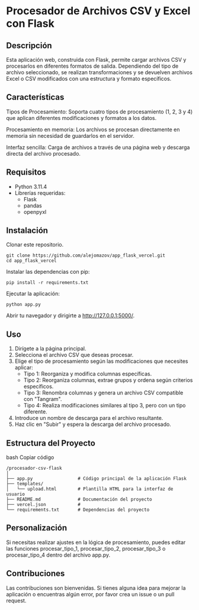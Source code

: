 # Procesador de Archivos CSV y Excel con Flask
## Descripción
Esta aplicación web, construida con Flask, permite cargar archivos CSV y procesarlos en diferentes formatos de salida. Dependiendo del tipo de archivo seleccionado, se realizan transformaciones y se devuelven archivos Excel o CSV modificados con una estructura y formato específicos.

## Características
Tipos de Procesamiento: Soporta cuatro tipos de procesamiento (1, 2, 3 y 4) que aplican diferentes modificaciones y formatos a los datos.

Procesamiento en memoria: Los archivos se procesan directamente en memoria sin necesidad de guardarlos en el servidor.

Interfaz sencilla: Carga de archivos a través de una página web y descarga directa del archivo procesado.
## Requisitos

- Python 3.11.4
- Librerías requeridas:
  - Flask
  - pandas
  - openpyxl

## Instalación
Clonar este repositorio.

```
git clone https://github.com/alejomazov/app_flask_vercel.git
cd app_flask_vercel
```
Instalar las dependencias con pip:

```
pip install -r requirements.txt
```
Ejecutar la aplicación:
```
python app.py
```
Abrir tu navegador y dirigirte a http://127.0.0.1:5000/.

## Uso
1. Dirígete a la página principal.
2. Selecciona el archivo CSV que deseas procesar.
3. Elige el tipo de procesamiento según las modificaciones que necesites aplicar:
   - Tipo 1: Reorganiza y modifica columnas específicas.
   - Tipo 2: Reorganiza columnas, extrae grupos y ordena según criterios específicos.
   - Tipo 3: Renombra columnas y genera un archivo CSV compatible con "Tangram".
   - Tipo 4: Realiza modificaciones similares al tipo 3, pero con un tipo diferente.
4. Introduce un nombre de descarga para el archivo resultante.
5. Haz clic en "Subir" y espera la descarga del archivo procesado.
## Estructura del Proyecto
bash
Copiar código
```
/procesador-csv-flask
│
├── app.py                 # Código principal de la aplicación Flask
├── templates/
│   └── upload.html        # Plantilla HTML para la interfaz de usuario
├── README.md              # Documentación del proyecto
├── vercel.json            # 
└── requirements.txt       # Dependencias del proyecto

```
## Personalización
Si necesitas realizar ajustes en la lógica de procesamiento, puedes editar las funciones procesar_tipo_1, procesar_tipo_2, procesar_tipo_3 o procesar_tipo_4 dentro del archivo app.py.

## Contribuciones
Las contribuciones son bienvenidas. Si tienes alguna idea para mejorar la aplicación o encuentras algún error, por favor crea un issue o un pull request.
